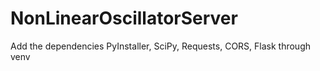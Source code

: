 # NonLinearOscillatorServer

Add the dependencies PyInstaller, SciPy, Requests, CORS, Flask through venv
